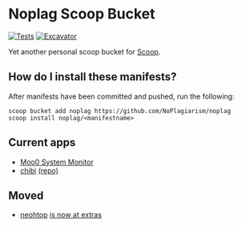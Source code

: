 # Noplag Scoop Bucket


[![Tests](https://github.com/NoPlagiarism/noplag/actions/workflows/ci.yml/badge.svg)](https://github.com/NoPlagiarism/noplag/actions/workflows/ci.yml) [![Excavator](https://github.com/NoPlagiarism/noplag/actions/workflows/excavator.yml/badge.svg)](https://github.com/NoPlagiarism/noplag/actions/workflows/excavator.yml)

Yet another personal scoop bucket for [Scoop](https://scoop.sh).

## How do I install these manifests?

After manifests have been committed and pushed, run the following:

```pwsh
scoop bucket add noplag https://github.com/NoPlagiarism/noplag
scoop install noplag/<manifestname>
```

## Current apps

- [Moo0 System Monitor](https://www.moo0.com/software/SystemMonitor/)
- [chibi](https://chibi-cli.pages.dev/) [(repo)](https://github.com/CosmicPredator/chibi-cli)

## Moved

- [neohtop](https://github.com/Abdenasser/neohtop) [is now at extras](https://scoop.sh/#/apps?q=neohtop&id=b3001b621a659c4a3e1b98bd45ed918628ee8d62)
